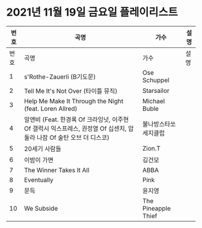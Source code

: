 # 2021년 11월 19일 금요일 플레이리스트

| 번호 | 곡명 | 가수 | 설명 |
|------|------|------|------|
| 번호 | 곡명 | 가수 | 설명 |
| 1 | s'Rothe-Zauerli (B기도문) | Ose Schuppel |  |
| 2 | Tell Me It's Not Over (타이틀 뮤직) | Starsailor |  |
| 3 | Help Me Make It Through the Night (feat. Loren Allred) | Michael Buble |  |
| 4 | 알앤비 (Feat. 한경록 Of 크라잉넛, 이주현 Of 갤럭시 익스프레스, 권정열 Of 십센치, 압둘라 나잠 Of 술탄 오브 더 디스코) | 불나방스타쏘세지클럽 |  |
| 5 | 20세기 사람들 | Zion.T |  |
| 6 | 이밤이 가면 | 김건모 |  |
| 7 | The Winner Takes It All | ABBA |  |
| 8 | Eventually | Pink |  |
| 9 | 문득 | 윤지영 |  |
| 10 | We Subside | The Pineapple Thief |  |
